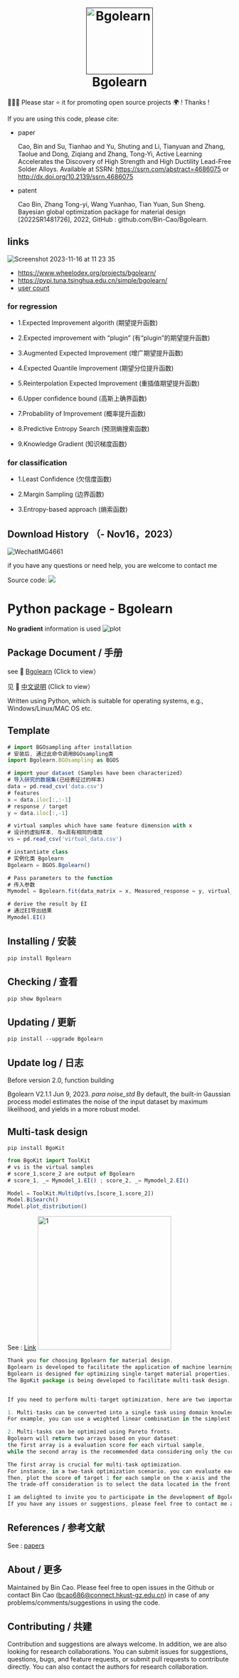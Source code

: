 
<h1 align="center">
  <a href=""><img src="https://user-images.githubusercontent.com/86995074/232675281-97ee5a19-b238-4d83-913c-7b0489807fa9.jpeg" alt="Bgolearn" width="150"></a>
  <br>
  Bgolearn
  <br>
</h1>


🤝🤝🤝 Please star ⭐️ it for promoting open source projects 🌍 ! Thanks !

If you are using this code, please cite:

+ paper

    Cao, Bin and Su, Tianhao and Yu, Shuting and Li, Tianyuan and Zhang, Taolue and Dong, Ziqiang and Zhang, Tong-Yi, Active Learning Accelerates the Discovery of High Strength and High Ductility Lead-Free Solder Alloys. Available at SSRN: https://ssrn.com/abstract=4686075 or http://dx.doi.org/10.2139/ssrn.4686075

+ patent
    
    Cao Bin, Zhang Tong-yi, Wang Yuanhao, Tian Yuan, Sun Sheng. Bayesian global optimization package for material design [2022SR1481726], 2022, GitHub : github.com/Bin-Cao/Bgolearn.


## links
![Screenshot 2023-11-16 at 11 23 35](https://github.com/Bin-Cao/Bgolearn/assets/86995074/cd0d24e4-06db-45f7-b6d6-12750fa8b819)

- https://www.wheelodex.org/projects/bgolearn/
- https://pypi.tuna.tsinghua.edu.cn/simple/bgolearn/
- [user count](https://pypistats.org/packages/bgolearn)


### for regression
- 1.Expected Improvement algorith (期望提升函数)

- 2.Expected improvement with “plugin” (有“plugin”的期望提升函数)

- 3.Augmented Expected Improvement (增广期望提升函数)

- 4.Expected Quantile Improvement (期望分位提升函数)

- 5.Reinterpolation Expected Improvement (重插值期望提升函数)

- 6.Upper confidence bound (高斯上确界函数)

- 7.Probability of Improvement (概率提升函数)

- 8.Predictive Entropy Search (预测熵搜索函数)

- 9.Knowledge Gradient (知识梯度函数)

###  for classification
- 1.Least Confidence (欠信度函数)

- 2.Margin Sampling (边界函数)

- 3.Entropy-based approach (熵索函数)

## Download History （- Nov16，2023）
![WechatIMG4661](https://github.com/Bin-Cao/Bgolearn/assets/86995074/591e26b4-c8c3-4a17-ae8b-b3bcf9237514)


if you have any questions or need help, you are welcome to contact me

Source code: [![](https://img.shields.io/badge/PyPI-caobin-blue)](https://pypi.org/project/Bgolearn/)




# Python package - Bgolearn 

**No gradient** information is used
![plot](https://github.com/Bin-Cao/Bgolearn/assets/86995074/d4e43900-eadb-4ddf-af46-0208314de41a)


## Package Document / 手册
see 📒 [Bgolearn](https://bgolearn.netlify.app) (Click to view）

见 📒 [中文说明](https://mp.weixin.qq.com/s/y-i_2ixbtJOv-nEYDu9THg) (Click to view）

Written using Python, which is suitable for operating systems, e.g., Windows/Linux/MAC OS etc.

## Template 
``` javascript
# import BGOsampling after installation 
# 安装后, 通过此命令调用BGOsampling类
import Bgolearn.BGOsampling as BGOS

# import your dataset (Samples have been characterized)
# 导入研究的数据集(已经表征过的样本)
data = pd.read_csv('data.csv') 
# features 
x = data.iloc[:,:-1]
# response / target 
y = data.iloc[:,-1]

# virtual samples which have same feature dimension with x
# 设计的虚拟样本, 与x具有相同的维度
vs = pd.read_csv('virtual_data.csv') 

# instantiate class
# 实例化类 Bgolearn
Bgolearn = BGOS.Bgolearn() 

# Pass parameters to the function
# 传入参数
Mymodel = Bgolearn.fit(data_matrix = x, Measured_response = y, virtual_samples = vs)

# derive the result by EI
# 通过EI导出结果
Mymodel.EI()
```



## Installing / 安装
    pip install Bgolearn 
    
## Checking / 查看
    pip show Bgolearn 
    
## Updating / 更新
    pip install --upgrade Bgolearn


     
## Update log / 日志
Before version 2.0, function building

Bgolearn V2.1.1 Jun 9, 2023. *para noise_std* By default, the built-in Gaussian process model estimates the noise of the input dataset by maximum likelihood, and yields in a more robust model.


## Multi-task design
    pip install BgoKit 
    
``` javascript
from BgoKit import ToolKit
# vs is the virtual samples
# score_1,score_2 are output of Bgolearn
# score_1, _= Mymodel_1.EI() ; score_2, _= Mymodel_2.EI()

Model = ToolKit.MultiOpt(vs,[score_1,score_2])
Model.BiSearch()
Model.plot_distribution()
```
See : [Link](https://github.com/Bin-Cao/Bgolearn/blob/main/Template/%E4%B8%AD%E6%96%87%E7%A4%BA%E4%BE%8B/%E5%A4%9A%E7%9B%AE%E6%A0%87%E5%AE%9E%E7%8E%B0/%E5%A4%9A%E7%9B%AE%E6%A0%87.ipynb)
<img src="https://github.com/Bin-Cao/Bgolearn/assets/86995074/41c90c29-364c-47cc-aefe-4433f7d93e23" alt="1" width="300" height="300">




``` javascript
Thank you for choosing Bgolearn for material design. 
Bgolearn is developed to facilitate the application of machine learning in research.
Bgolearn is designed for optimizing single-target material properties.
The BgoKit package is being developed to facilitate multi-task design.


If you need to perform multi-target optimization, here are two important reminders:

1. Multi-tasks can be converted into a single task using domain knowledge. 
For example, you can use a weighted linear combination in the simplest situation. That is, y = w*y1 + y2...

2. Multi-tasks can be optimized using Pareto fronts. 
Bgolearn will return two arrays based on your dataset: 
the first array is a evaluation score for each virtual sample, 
while the second array is the recommended data considering only the current optimized target.

The first array is crucial for multi-task optimization. 
For instance, in a two-task optimization scenario, you can evaluate each candidate twice for the two separate targets. 
Then, plot the score of target 1 for each sample on the x-axis and the score of target 2 on the y-axis. 
The trade-off consideration is to select the data located in the front of the banana curve.

I am delighted to invite you to participate in the development of Bgolearn. 
If you have any issues or suggestions, please feel free to contact me at binjacobcao@gmail.com.
```

## References / 参考文献
See : [papers](https://github.com/Bin-Cao/Bgolearn/tree/main/Refs)

## About / 更多
Maintained by Bin Cao. Please feel free to open issues in the Github or contact Bin Cao
(bcao686@connect.hkust-gz.edu.cn) in case of any problems/comments/suggestions in using the code. 

## Contributing / 共建
Contribution and suggestions are always welcome. In addition, we are also looking for research collaborations. You can submit issues for suggestions, questions, bugs, and feature requests, or submit pull requests to contribute directly. You can also contact the authors for research collaboration.
